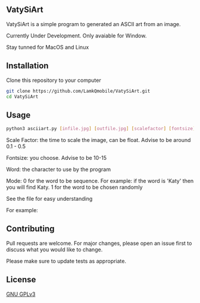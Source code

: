 ## VatySiArt

VatySiArt is a simple program to generated an ASCII art from an image.

Currently Under Development. Only avaiable for Window.

Stay tunned for MacOS and Linux

## Installation

Clone this repository to your computer

```bash
git clone https://github.com/LamkQmobile/VatySiArt.git
cd VatySiArt
```

## Usage

```bash
python3 asciiart.py [infile.jpg] [outfile.jpg] [scalefactor] [fontsize] [word] [mode]
```

Scale Factor: the time to scale the image, can be float. Advise to be around 0.1 - 0.5

Fontsize: you choose. Advise to be 10-15

Word: the character to use by the program

Mode: 0 for the word to be sequence. For example: if the word is 'Katy' then you will find Katy. 1 for the word to be chosen randomly

See the file for easy understanding

For example:


## Contributing
Pull requests are welcome. For major changes, please open an issue first to discuss what you would like to change.

Please make sure to update tests as appropriate.

## License
[GNU GPLv3](https://choosealicense.com/licenses/gpl-3.0/)